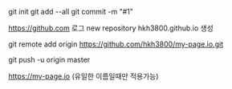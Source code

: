 git init
git add --all
git commit -m "#1"

https://github.com 로그
new repository
hkh3800.github.io 생성

git remote add origin https://github.com/hkh3800/my-page.io.git

git push -u origin master

https://my-page.io (유일한 이름일때만 적용가능)
